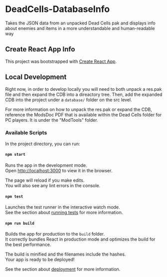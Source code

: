 # DeadCells-DatabaseInfo
Takes the JSON data from an unpacked Dead Cells pak and displays info about enemies and items in a more understandable and human-readable way





## Create React App Info
This project was bootstrapped with [Create React App](https://github.com/facebook/create-react-app).

## Local Development
Right now, in order to develop locally you will need to both unpack a res.pak file and then expand the CDB into a direactory tree. Then, add the expanded CDB into the project under a `database/` folder on the src level. 

For more information on how to unpack the res.pak or expand the CDB, reference the ModsDoc PDF that is available within the Dead Cells folder for PC players. It is under the "ModTools" folder.

### Available Scripts

In the project directory, you can run:

#### `npm start`

Runs the app in the development mode.<br />
Open [http://localhost:3000](http://localhost:3000) to view it in the browser.

The page will reload if you make edits.<br />
You will also see any lint errors in the console.

#### `npm test`

Launches the test runner in the interactive watch mode.<br />
See the section about [running tests](https://facebook.github.io/create-react-app/docs/running-tests) for more information.

#### `npm run build`

Builds the app for production to the `build` folder.<br />
It correctly bundles React in production mode and optimizes the build for the best performance.

The build is minified and the filenames include the hashes.<br />
Your app is ready to be deployed!

See the section about [deployment](https://facebook.github.io/create-react-app/docs/deployment) for more information.
